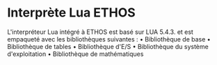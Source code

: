 # Interprète Lua ETHOS

L'interpréteur Lua intégré à ETHOS est basé sur LUA 5.4.3. et est empaqueté avec les bibliothèques suivantes : 
•	Bibliothèque de base
•	Bibliothèque de tables
•	Bibliothèque d'E/S
•	Bibliothèque du système d'exploitation
•	Bibliothèque de mathématiques
